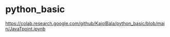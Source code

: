 # python_basic

https://colab.research.google.com/github/KajolBala/python_basic/blob/main/JavaTpoint.ipynb


